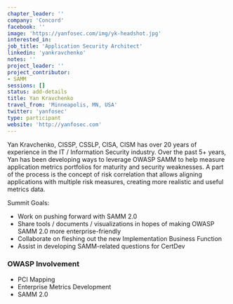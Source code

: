 ```yaml
---
chapter_leader: ''
company: 'Concord'
facebook: ''
image: 'https://yanfosec.com/img/yk-headshot.jpg'
interested_in:
job_title: 'Application Security Architect'
linkedin: 'yankravchenko'
notes: ''
project_leader: ''
project_contributor:
- SAMM
sessions: []
status: add-details
title: Yan Kravchenko
travel_from: 'Minneapolis, MN, USA'
twitter: 'yanfosec'
type: participant
website: 'http://yanfosec.com'
---
```


Yan Kravchenko, CISSP, CSSLP, CISA, CISM has over 20 years of experience in the IT / Information Security industry.  Over the past 5+ years, Yan has been developing ways to leverage OWASP SAMM to help measure application metrics portfolios for maturity and security weaknesses.  A part of the process is the concept of risk correlation that allows aligning applications with multiple risk measures, creating more realistic and useful metrics data.

Summit Goals:
* Work on pushing forward with SAMM 2.0
* Share tools / documents / visualizations in hopes of making OWASP SAMM 2.0 more enterprise-friendly
* Collaborate on fleshing out the new Implementation Business Function
* Assist in developing SAMM-related questions for CertDev

### OWASP Involvement

* PCI Mapping
* Enterprise Metrics Development
* SAMM 2.0
